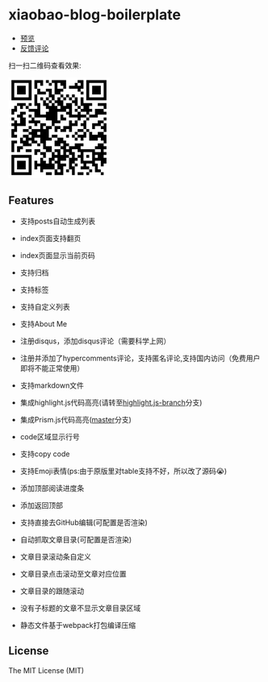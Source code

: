 # xiaobao-blog-boilerplate


- <a href="https://shenbao.github.io/home" target="_blank">预览</a>
- <a href="https://shenbao.github.io/comments" target="_blank">反馈评论</a>

扫一扫二维码查看效果:

<img src="./img/qrcode.png" width="200">


## Features

- 支持posts自动生成列表
- index页面支持翻页
- index页面显示当前页码
- 支持归档
- 支持标签
- 支持自定义列表
- 支持About Me
- 注册disqus，添加disqus评论（需要科学上网）
- 注册并添加了hypercomments评论，支持匿名评论,支持国内访问（免费用户即将不能正常使用）

- 支持markdown文件
- 集成highlight.js代码高亮(请转至[highlight.js-branch](https://github.com/ShenBao/xiaobao-blog-boilerplatetree/highlight.js-branch)分支)
- 集成Prism.js代码高亮([master](https://github.com/ShenBao/xiaobao-blog-boilerplate/tree/master)分支)
- code区域显示行号
<!-- - 显示语言类型 -->
- 支持copy code
- 支持Emoji表情(ps:由于原版里对table支持不好，所以改了源码😭)
- 添加顶部阅读进度条
- 添加返回顶部
- 支持直接去GitHub编辑(可配置是否渲染)

- 自动抓取文章目录(可配置是否渲染)
- 文章目录滚动条自定义
- 文章目录点击滚动至文章对应位置
- 文章目录的跟随滚动
- 没有子标题的文章不显示文章目录区域

- 静态文件基于webpack打包编译压缩



## License 

The MIT License (MIT)

